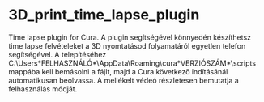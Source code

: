 # 3D_print_time_lapse_plugin
Time lapse plugin for Cura.
A plugin segítségével könnyedén készíthetsz time lapse felvételeket a 3D nyomtatásod folyamatáról egyetlen telefon segítségével.
A telepítéséhez C:\Users\*FELHASZNÁLÓ*\AppData\Roaming\cura\*VERZIÓSZÁM*\scripts mappába kell bemásolni a fájlt, majd a Cura következő indításánál automatikusan beolvassa.
A mellékelt védeó részletesen bemutatja a felhasználás módját.
